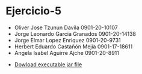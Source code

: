 # Ejercicio-5

 * Oliver Jose Tzunun Davila        0901-20-10107
 * Jorge Leonardo Garcia Granados   0901-20-14138
 * Jorge Elmar Lopez Enriquez       0901-20-9731
 * Herbert Eduardo Castañón Mejía   0901-17-18611
 * Angela Isabel Aguirre Ajche      0901-20-8911
 
- [Dowload executable jar file](https://github.com/JorgeGxd/Ejercicio-5/raw/master/Ejercicio5.jar)
